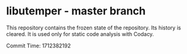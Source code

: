 # libutemper - master branch

This repository contains the frozen state of the repository.
Its history is cleared. It is used only for static code
analysis with Codacy.

Commit Time: 1712382192